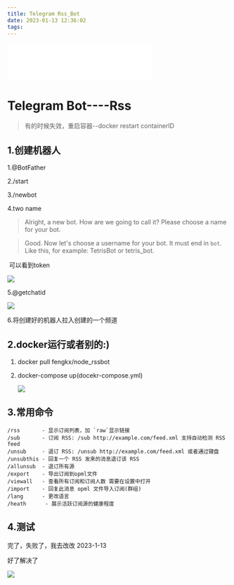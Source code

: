 ```yaml
---
title: Telegram Rss_Bot
date: 2023-01-13 12:36:02
tags:
---
```


<iframe frameborder="no" border="0" marginwidth="0" marginheight="0" width=330 height=86 src="//music.163.com/outchain/player?type=2&id=25704085&auto=1&height=66"></iframe>

# Telegram Bot----Rss
> 有的时候失效，重启容器--docker restart containerID

## 1.创建机器人



1.@BotFather

2./start

3./newbot

4.two name 

> Alright, a new bot. How are we going to call it? Please choose a name for your bot.

> Good. Now let's choose a username for your bot. It must end in `bot`. Like this, for example: TetrisBot or tetris_bot.

​        可以看到token

![](https://cdn.staticaly.com/gh/ScumTB/blogpictures@master/test/token.png)

5.@getchatid

![](https://cdn.staticaly.com/gh/ScumTB/blogpictures@master/test/getid.png)

6.将创建好的机器人拉入创建的一个频道

## 2.docker运行或者别的:)

1. docker pull fengkx/node_rssbot

2. docker-compose up(docekr-compose.yml)

   ![](https://cdn.staticaly.com/gh/ScumTB/blogpictures@master/test/docker-compose.png)

   



## 3.常用命令

```
/rss       - 显示订阅列表，加 `raw`显示链接
/sub       - 订阅 RSS: /sub http://example.com/feed.xml 支持自动检测 RSS feed
/unsub     - 退订 RSS: /unsub http://example.com/feed.xml 或者通过键盘
/unsubthis - 回复一个 RSS 发来的消息退订该 RSS
/allunsub  - 退订所有源
/export    - 导出订阅到opml文件
/viewall   - 查看所有订阅和订阅人数 需要在设置中打开
/import    - 回复此消息 opml 文件导入订阅(群组)
/lang      - 更改语言
/heath      - 展示活跃订阅源的健康程度
```

## 4.测试

完了，失败了，我去改改   2023-1-13

好了解决了

![](https://cdn.staticaly.com/gh/ScumTB/blogpictures@master/test/2023-01-13_14-34.png)
